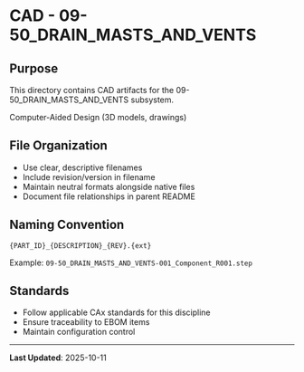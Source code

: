 # CAD - 09-50_DRAIN_MASTS_AND_VENTS

## Purpose

This directory contains CAD artifacts for the 09-50_DRAIN_MASTS_AND_VENTS subsystem.

Computer-Aided Design (3D models, drawings)

## File Organization

- Use clear, descriptive filenames
- Include revision/version in filename
- Maintain neutral formats alongside native files
- Document file relationships in parent README

## Naming Convention

```
{PART_ID}_{DESCRIPTION}_{REV}.{ext}
```

Example: `09-50_DRAIN_MASTS_AND_VENTS-001_Component_R001.step`

## Standards

- Follow applicable CAx standards for this discipline
- Ensure traceability to EBOM items
- Maintain configuration control

---

**Last Updated**: 2025-10-11
